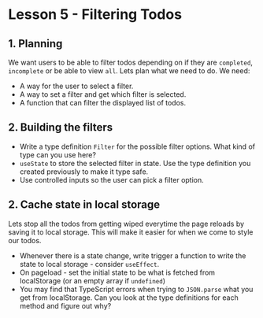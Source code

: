 # Lesson 5 - Filtering Todos

## 1. Planning

We want users to be able to filter todos depending on if they are `completed`, `incomplete` or be able to view `all`. Lets plan what we need to do. We need:

- A way for the user to select a filter.
- A way to set a filter and get which filter is selected.
- A function that can filter the displayed list of todos.

## 2. Building the filters

- Write a type definition `Filter` for the possible filter options. What kind of type can you use here?
- `useState` to store the selected filter in state. Use the type definition you created previously to make it type safe.
- Use controlled inputs so the user can pick a filter option.

## 2. Cache state in local storage

Lets stop all the todos from getting wiped everytime the page reloads by saving it to local storage. This will make it easier for when we come to style our todos.

- Whenever there is a state change, write trigger a function to write the state to local storage - consider `useEffect`.
- On pageload - set the initial state to be what is fetched from localStorage (or an empty array if `undefined`)
- You may find that TypeScript errors when trying to `JSON.parse` what you get from localStorage. Can you look at the type definitions for each method and figure out why?
